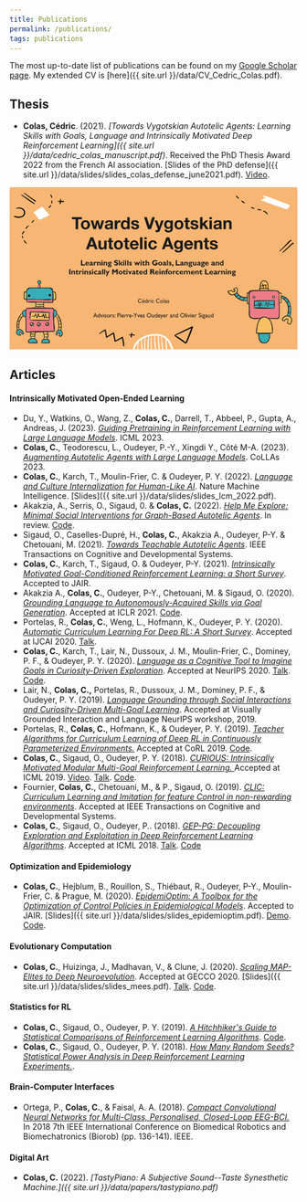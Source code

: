 ```yaml
---
title: Publications
permalink: /publications/
tags: publications
---
```


The most up-to-date list of publications can be found on my [Google Scholar page](https://scholar.google.fr/citations?hl=fr&user=VBz8gZ4AAAAJ&view_op=list_works&sortby=pubdate). My extended CV is [here]({{ site.url }}/data/CV_Cedric_Colas.pdf).

## Thesis

* **Colas, Cédric**. (2021). *[Towards Vygotskian Autotelic Agents: Learning Skills with Goals, Language and Intrinsically Motivated Deep Reinforcement Learning]({{ site.url }}/data/cedric_colas_manuscript.pdf)*.  Received the PhD Thesis Award 2022 from the French AI association. [Slides of the PhD defense]({{ site.url }}/data/slides/slides_colas_defense_june2021.pdf). [Video](https://www.youtube.com/watch?v=x4vS557rhAM).

<img class="small-image" src="/images/thesis.png" alt=""/>


## Articles

#### Intrinsically Motivated Open-Ended Learning
* Du, Y., Watkins, O., Wang, Z., **Colas, C.**, Darrell, T., Abbeel, P., Gupta, A., Andreas, J. (2023). *[Guiding Pretraining in Reinforcement Learning with Large Language Models](https://arxiv.org/pdf/2302.06692.pdf)*. ICML 2023.
* **Colas, C.**, Teodorescu, L., Oudeyer, P.-Y., Xingdi Y., Côté M-A. (2023). *[Augmenting Autotelic Agents with Large Language Models](https://arxiv.org/pdf/2305.12487.pdf)*. CoLLAs 2023. 
* **Colas, C.**, Karch, T., Moulin-Frier, C. & Oudeyer, P. Y. (2022). *[Language and Culture Internalization for Human-Like AI](https://arxiv.org/pdf/2206.01134.pdf)*. Nature Machine Intelligence. [Slides]({{ site.url }}/data/slides/slides_lcm_2022.pdf).
* Akakzia, A., Serris, O., Sigaud, 0. & **Colas, C.** (2022). *[Help Me Explore: Minimal Social Interventions for Graph-Based Autotelic Agents](https://arxiv.org/pdf/2202.05129.pdf)*. In review. [Code](https://github.com/akakzia/gangstr).
* Sigaud, O., Caselles-Dupré, H., **Colas, C.**, Akakzia A., Oudeyer, P-Y. & Chetouani, M. (2021). *[Towards Teachable Autotelic Agents](https://arxiv.org/pdf/2105.11977.pdf)*. IEEE Transactions on Cognitive and Developmental Systems.
* **Colas, C.**, Karch, T., Sigaud, O. & Oudeyer, P-Y.  (2021). *[Intrinsically Motivated Goal-Conditioned Reinforcement Learning: a Short Survey](https://arxiv.org/pdf/2006.07185.pdf)*. Accepted to JAIR.
* Akakzia A., **Colas, C.**, Oudeyer, P-Y., Chetouani, M. & Sigaud, O. (2020). *[Grounding Language to Autonomously-Acquired Skills via Goal Generation](https://arxiv.org/pdf/2012.09830.pdf)*. Accepted at ICLR 2021. [Code](https://github.com/akakzia/decstr/).
* Portelas, R., **Colas, C.**, Weng, L., Hofmann, K., Oudeyer, P. Y. (2020). *[Automatic Curriculum Learning For Deep RL: A Short Survey](https://arxiv.org/abs/2003.04664)*. Accepted at IJCAI 2020. [Talk](https://www.youtube.com/watch?v=MnvhEJIme6k&t=16s).
* **Colas, C.**, Karch, T., Lair, N., Dussoux, J. M., Moulin-Frier, C., Dominey, P. F., & Oudeyer, P. Y. (2020). *[Language as a Cognitive Tool to Imagine Goals in Curiosity-Driven Exploration](https://arxiv.org/pdf/2002.09253.pdf)*. Accepted at NeurIPS 2020. [Talk](https://slideslive.com/38937386/language-as-a-cognitive-tool-to-imagine-goals-in-curiosity-driven-exploration?ref=speaker-28788-popular). [Code](https://github.com/flowersteam/imagine).
* Lair, N., **Colas, C.,** Portelas, R., Dussoux, J. M., Dominey, P. F., & Oudeyer, P. Y. (2019). *[Language Grounding through Social Interactions and Curiosity-Driven Multi-Goal Learning](https://hal.archives-ouvertes.fr/hal-02369866/document)*. Accepted at Visually Grounded Interaction and Language NeurIPS workshop, 2019. 
* Portelas, R., **Colas, C.**, Hofmann, K., & Oudeyer, P. Y. (2019). *[Teacher Algorithms for Curriculum Learning of Deep RL in Continuously Parameterized Environments.](https://arxiv.org/pdf/1910.07224.pdf)* Accepted at CoRL 2019. [Code](https://github.com/flowersteam/teachDeepRL).
* **Colas, C.**, Sigaud, O., Oudeyer, P. Y. (2018). *[CURIOUS: Intrinsically Motivated Modular Multi-Goal Reinforcement Learning. ](https://arxiv.org/abs/1810.06284)* Accepted at ICML 2019. [Video](https://www.youtube.com/watch?v=SLYeRDpWa5k). [Talk](https://youtube.videoken.com/embed/v-W4JSWUX28?tocitem=24). [Code](https://github.com/flowersteam/curious).
* Fournier, **Colas, C.**, Chetouani, M., & P., Sigaud, O. (2019). *[CLIC: Curriculum Learning and Imitation for feature Control in non-rewarding environments](https://arxiv.org/abs/1901.09720)*. Accepted at IEEE Transactions on Cognitive and Developmental Systems.
* **Colas, C.**, Sigaud, O., Oudeyer, P.. (2018). *[GEP-PG: Decoupling Exploration and Exploitation in Deep Reinforcement Learning Algorithms](https://arxiv.org/abs/1802.05054)*. Accepted at ICML 2018. [Talk](https://www.youtube.com/watch?t=2080&v=MK-oAqHjdmg&feature=youtu.be). [Code](https://github.com/flowersteam/geppg)

#### Optimization and Epidemiology

* **Colas, C.**, Hejblum, B., Rouillon, S., Thiébaut, R., Oudeyer, P-Y., Moulin-Frier, C. & Prague, M. (2020). *[EpidemiOptim: A Toolbox for the Optimization of Control Policies in Epidemiological Models](https://arxiv.org/pdf/2010.04452.pdf)*. Accepted to JAIR. [Slides]({{ site.url }}/data/slides/slides_epidemioptim.pdf). [Demo](https://epidemioptim.bordeaux.inria.fr/). [Code](https://github.com/flowersteam/epidemioptim).

#### Evolutionary Computation

* **Colas, C.**, Huizinga, J., Madhavan, V., & Clune, J. (2020). *[Scaling MAP-Elites to Deep Neuroevolution](https://arxiv.org/pdf/2003.01825.pdf)*. Accepted at GECCO 2020. [Slides]({{ site.url }}/data/slides/slides_mees.pdf). [Talk](https://youtu.be/m2peevXlgKY). [Code](https://github.com/uber-research/Map-Elites-Evolutionary).

#### Statistics for RL
* **Colas, C.**, Sigaud, O., Oudeyer, P. Y. (2019). *[A Hitchhiker's Guide to Statistical Comparisons of Reinforcement Learning Algorithms](https://openreview.net/forum?id=ryx0N3IaIV)*. [Code](https://github.com/flowersteam/rl_stats).
* **Colas, C.**, Sigaud, O., Oudeyer, P. Y. (2018). *[How Many Random Seeds? Statistical Power Analysis in Deep Reinforcement Learning Experiments.](https://arxiv.org/abs/1806.08295)*.

#### Brain-Computer Interfaces
* Ortega, P., **Colas, C.**, & Faisal, A. A. (2018). *[Compact Convolutional Neural Networks for Multi-Class, Personalised, Closed-Loop EEG-BCI.](https://ieeexplore.ieee.org/stamp/stamp.jsp?arnumber=8487644)* In 2018 7th IEEE International Conference on Biomedical Robotics and Biomechatronics (Biorob) (pp. 136-141). IEEE.

#### Digital Art
* **Colas, C.** (2022). *[TastyPiano: A Subjective Sound--Taste Synesthetic Machine.]({{ site.url }}/data/papers/tastypiano.pdf)*